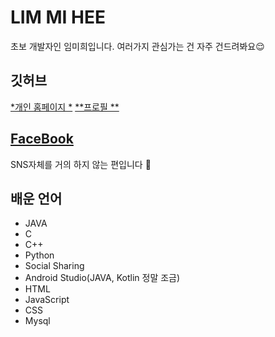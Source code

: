 # LIM MI HEE


초보 개발자인 임미희입니다. 여러가지 관심가는 건 자주 건드려봐요😌


## 깃허브
[*개인 홈페이지 *](LIMMIHEE.github.io)
[**프로필 **](https://github.com/LIMMIHEE)


## [FaceBook](https://www.facebook.com/profile.php?id=100018210523134&ref=bookmarks)
SNS자체를 거의 하지 않는 편입니다 🙌


## 배운 언어
- JAVA
- C
- C++
- Python
- Social Sharing
- Android Studio(JAVA, Kotlin 정말 조금)
- HTML
- JavaScript 
- CSS
- Mysql 

